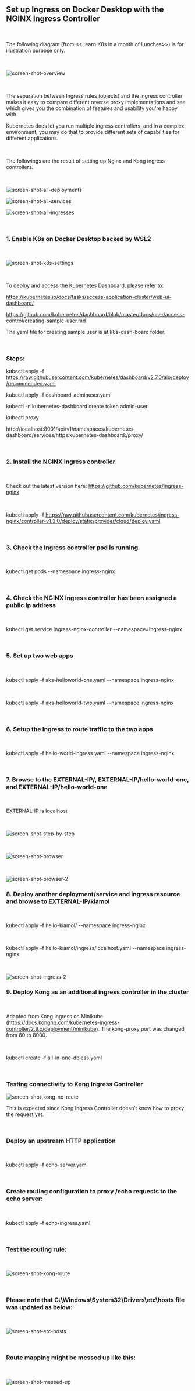 ## Set up Ingress on Docker Desktop with the NGINX Ingress Controller

&nbsp;

The following diagram (from <\<Learn K8s in a month of Lunches\>>) is for illustration purpose only.

&nbsp;

![screen-shot-overview](screen-shot/ingress-controller.png)

&nbsp;

The separation between Ingress rules (objects) and the ingress controller makes it easy to compare different reverse proxy implementations and see which gives you the combination of features and usability you're happy with.
&nbsp;

Kubernetes does let you run multiple ingress controllers, and in a complex environment, you may do that to provide different sets of capabilities for different applications.

&nbsp;

The followings are the result of setting up Nginx and Kong ingress controllers.

&nbsp;

![screen-shot-all-deployments](screen-shot/all-deployments.png)

![screen-shot-all-services](screen-shot/all-services.png)

![screen-shot-all-ingresses](screen-shot/all-ingresses.png)

&nbsp;
&nbsp;

### 1. Enable K8s on Docker Desktop backed by WSL2

&nbsp;
&nbsp;

![screen-shot-k8s-settings](screen-shot/docker-desktop-k8s-settings.png)

&nbsp;

To deploy and access the Kubernetes Dashboard, please refer to:

https://kubernetes.io/docs/tasks/access-application-cluster/web-ui-dashboard/

https://github.com/kubernetes/dashboard/blob/master/docs/user/access-control/creating-sample-user.md

The yaml file for creating sample user is at k8s-dash-board folder.

&nbsp;

### Steps:

kubectl apply -f https://raw.githubusercontent.com/kubernetes/dashboard/v2.7.0/aio/deploy/recommended.yaml

kubectl apply -f dashboard-adminuser.yaml

kubectl -n kubernetes-dashboard create token admin-user

kubectl proxy

http://localhost:8001/api/v1/namespaces/kubernetes-dashboard/services/https:kubernetes-dashboard:/proxy/


&nbsp;

### 2. Install the NGINX Ingress controller

&nbsp;
&nbsp;

Check out the latest version here: https://github.com/kubernetes/ingress-nginx

&nbsp;
&nbsp;

kubectl apply -f https://raw.githubusercontent.com/kubernetes/ingress-nginx/controller-v1.3.0/deploy/static/provider/cloud/deploy.yaml

&nbsp;
&nbsp;

### 3. Check the Ingress controller pod is running

&nbsp;
&nbsp;

kubectl get pods --namespace ingress-nginx

&nbsp;
&nbsp;

### 4. Check the NGINX Ingress controller has been assigned a public Ip address

&nbsp;
&nbsp;

kubectl get service ingress-nginx-controller --namespace=ingress-nginx

&nbsp;
&nbsp;

### 5. Set up two web apps

&nbsp;
&nbsp;

kubectl apply -f aks-helloworld-one.yaml --namespace ingress-nginx

&nbsp;

kubectl apply -f aks-helloworld-two.yaml --namespace ingress-nginx

&nbsp;
&nbsp;

### 6. Setup the Ingress to route traffic to the two apps

&nbsp;
&nbsp;

kubectl apply -f hello-world-ingress.yaml --namespace ingress-nginx

&nbsp;
&nbsp;

### 7. Browse to the EXTERNAL-IP/, EXTERNAL-IP/hello-world-one, and EXTERNAL-IP/hello-world-one

&nbsp;
&nbsp;

EXTERNAL-IP is localhost

&nbsp;
&nbsp;

![screen-shot-step-by-step](screen-shot/command-prompt.png)

&nbsp;
&nbsp;

![screen-shot-browser](screen-shot/browser.png)

&nbsp;
&nbsp;

![screen-shot-browser-2](screen-shot/browser-2.png)

### 8. Deploy another deployment/service and ingress resource and browse to EXTERNAL-IP/kiamol

&nbsp;
&nbsp;

kubectl apply -f hello-kiamol/ --namespace ingress-nginx

&nbsp;
&nbsp;

kubectl apply -f hello-kiamol/ingress/localhost.yaml --namespace ingress-nginx

&nbsp;
&nbsp;

![screen-shot-ingress-2](screen-shot/another-ingress-for-kiamol.png)


### 9. Deploy Kong as an additional ingress controller in the cluster

&nbsp;

Adapted from Kong Ingress on Minikube (https://docs.konghq.com/kubernetes-ingress-controller/2.9.x/deployment/minikube). The kong-proxy port was changed from 80 to 8000.

&nbsp;

kubectl create -f all-in-one-dbless.yaml

&nbsp;
&nbsp;

### Testing connectivity to Kong Ingress Controller

![screen-shot-kong-no-route](screen-shot/kong-no-route.png)

This is expected since Kong Ingress Controller doesn’t know how to proxy the request yet.

&nbsp;

### Deploy an upstream HTTP application

&nbsp;

kubectl apply -f echo-server.yaml

&nbsp;

### Create routing configuration to proxy /echo requests to the echo server:

&nbsp;

kubectl apply -f echo-ingress.yaml

&nbsp;

### Test the routing rule:

&nbsp;

![screen-shot-kong-route](screen-shot/kong-echo-result.png)

&nbsp;

### Please note that C:\Windows\System32\Drivers\etc\hosts file was updated as below:

&nbsp;

![screen-shot-etc-hosts](screen-shot/etc-hosts.png)

&nbsp;

### Route mapping might be messed up like this:

&nbsp;

![screen-shot-messed-up](screen-shot/messed-up.png)

&nbsp;
